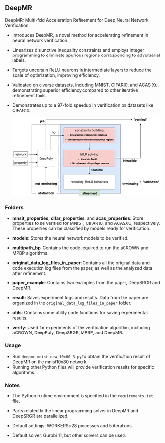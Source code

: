 ## DeepMR

DeepMR: Multi-fold Acceleration Refinement for Deep Neural Network Verification.

- Introduces DeepMR, a novel method for accelerating refinement in neural network verification.
- Linearizes disjunctive inequality constraints and employs integer programming to eliminate spurious regions corresponding to adversarial labels.
- Targets uncertain ReLU neurons in intermediate layers to reduce the scale of optimization, improving efficiency.
- Validated on diverse datasets, including MNIST, CIFAR10, and ACAS Xu, demonstrating superior efficiency compared to other iterative refinement tools.
- Demonstrates up to a 97-fold speedup in verification on datasets like CIFAR10.
  
  
  ![Workflow of DeepMR. The refinement module is our core work, with constraints building and MILP solving being the main differences from DeepSRGR.](./img/framework.png)

  
  

### Folders

- **mnsit_properties**, **cifar_properties**, and **acas_properties**: Store properties to be verified for MNIST, CIFAR10, and ACASXU, respectively. These properties can be classified by models ready for verification.

- **models**: Stores the neural network models to be verified.

- **multipath_bp**: Contains the code required to run the aCROWN and MPBP algorithms.

- **original_data_log_files_in_paper**: Contains all the original data and code execution log files from the paper, as well as the analyzed data after refinement.

- **paper_example**: Contains two examples from the paper, DeepSRGR and DeepMR.

- **result**: Saves experiment logs and results. Data from the paper are organized in the `original_data_log_files_in_paper` folder.

- **utils**: Contains some utility code functions for saving experimental results.

- **verify**: Used for experiments of the verification algorithm, including aCROWN, DeepPoly, DeepSRGR, MPBP, and DeepMR.

### Usage

- Run `deepmr_mnist_new_10x80_3.py` to obtain the verification result of DeepMR on the mnist10x80 network.
- Running other Python files will provide verification results for specific algorithms.

### Notes

- The Python runtime environment is specified in the `requirements.txt` file.

- Parts related to the linear programming solver in DeepMR and DeepSRGR are parallelized.

- Default settings: WORKERS=28 processes and 5 iterations.

- Default solver: Gurobi 11, but other solvers can be used.